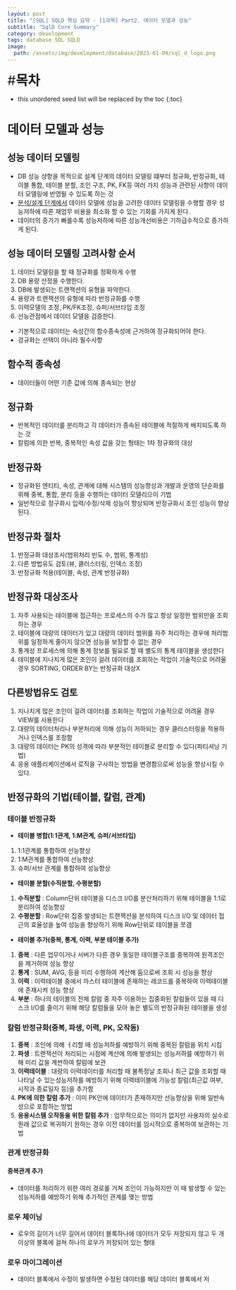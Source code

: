 ```yaml
---
layout: post
title: "[SQL] SQLD 핵심 요약 - [1과목] Part2. 데이터 모델과 성능"
subtitle: "SqlD Core Summary"
category: development
tags: database SQL SQLD
image:
  path: /assets/img/development/database/2023-01-09/sql_d_logo.png
---
```


<span style="font-size:30px;">\#**목차**</span>
* this unordered seed list will be replaced by the toc
{:toc}

# 데이터 모델과 성능

## 성능 데이터 모델링
- DB 성능 샹항을 목적으로 설계 단계의 데이터 모델링 떄부터 정규화, 반정규화, 테이블 통합, 테이블 분할, 조인 구조, PK, FK등 여러 가지 성능과 관련된 사항이 데이터 모델링에 반영될 수 있도록 하는 것
- <u>분석/설계 단계에서</u> 데이터 모델에 성능을 고려한 데이터 모델링을 수행할 경우 성능저하에 따른 재업무 비용을 최소화 할 수 있는 기회를 가지게 된다.
- 데이터의 증가가 빠를수록 성능저하에 따른 성능개선비용은 기하급수적으로 증가하게 된다.

## 성능 데이터 모델링 고려사항 순서
1. 데이터 모델링을 할 때 정규화를 정확하게 수행
2. DB 용량 산정을 수행한다.
3. DB에 발생되는 트랜잭션의 유형을 파악한다.
4. 용량과 트랜잭션의 유형에 따라 반정규화를 수행
5. 이력모델의 조정, PK/FK조정, 슈퍼/서브타입 조정
6. 선능관점에서 데이터 모델을 검증한다.

- 기본적으로 데이터는 속성간의 함수종속성에 근거하여 정규화되어야 한다.
- 겅규화는 선택이 아니라 필수사항

## 함수적 종속성
- 데이터들이 어떤 기준 값에 의해 종속되는 현상

## 정규화
- 반복적인 데이터를 분리하고 각 데이터가 종속된 테이블에 적절하게 배치되도록 하는 것
- 칼럼에 의한 반복, 중복적인 속성 값을 갖는 형태는 1차 정규화의 대상

## 반정규화
- 정규화된 엔티티, 속성, 관계에 대해 시스템의 성능향상과 개발과 운영의 단순화를 위해 중복, 통합, 분리 등을 수행하는 데이터 모델리으이 기법
- 일반적으로 정구화시 입력/수정/삭제 성능이 향상되며 반정규화시 조인 성능이 향상된다.

## 반정규화 절차
1. 반정규화 대상조사(범위처리 빈도 수, 범위, 통계성)
2. 다른 방법유도 검토(뷰, 클러스터링, 인덱스 조정)
3. 반정규화 적용(테이블, 속성, 관계 반정규화)

## 반정규화 대상조사
1. 자주 사용되는 테이블에 접근하는 프로세스의 수가 많고 항상 일정한 범위만을 조회하는 경우
2. 테이블에 대량의 데이터가 있고 대량의 데이터 범위를 자주 처리하는 경우에 처리범위를 일정하게 줄이지 않으면 성능을 보장할 수 없는 경우
3. 통계성 프로세스에 의해 통계 정보를 필요로 할 때 별도의 통계 테이블을 생성한다
4. 테이블에 지나치게 많은 조인이 걸려 데이터를 조회하는 작업이 기술적으로 어려울 경우 SORTING, ORDER BY는 반정규화 대상X

## 다른방법유도 검토
1. 지나치게 많은 조인이 걸려 데이터를 조회하는 작업이 기술적으로 어려울 경우 VIEW를 사용한다
2. 대량의 데이터처리나 부분처리에 의해 성능이 저하되는 경우 클러스터링을 적용하거나 인덱스를 조정함
3. 대량의 데이터는 PK의 성격에 따라 부분적인 테이블로 분리할 수 있다(파티셔닝 기법)
4. 응용 애플리케이션에서 로직을 구사하는 방법을 변경함으로써 성능을 향상시킬 수 있다.

## 반정규화의 기법(테이블, 칼럼, 관계)

### 테이블 반정규화
- **테이블 병합(1:1관계, 1:M관계, 슈퍼/서브타입)**
1. 1:1관계를 통합하여 선능향상
2. 1:M관계를 통합하여 선능향상
3. 슈퍼/서브 관계를 통합하여 성능향상

- **테이블 분할(수직분할, 수평분할)**
1. **수직분할** : Column단위 테이블을 디스크 I/O를 분산처리하기 위해 테이블을 1:1로 분리하여 성능향상
2. **수평분할** : Row단위 집중 발생되는 트랜잭션을 분석하여 디스크 I/O 및 데이터 접근의 효율성을 높여 성능을 향상하기 위해 Row단위로 테이블을 쪼갬

- **테이블 추가(중복, 통계, 이력, 부분 테이블 추가)**
1. **중복** : 다른 업무이거나 서버가 다른 경우 동일한 테이블구조를 중복하여 원격조인을 제거하여 성능 향상
2. **통계** : SUM, AVG, 등을 미리 수행하여 계산해 둠으로써 조회 시 성능을 향상
3. **이력** : 이력테이블 중에서 마스터 테이블에 존재하는 레코드를 중복하여 이력테이블에 존재시켜 성능 향상
4. **부분** : 하나의 테이블의 전체 칼럼 중 자주 이용하는 집중화된 칼럼들이 있을 때 디스크 I/O를 줄이기 위해 해당 칼럼들을 모아 놓은 별도의 반정규화된 테이블을 생성

### 칼럼 반정규화(중복, 파생, 이력, PK, 오작동)
1. **중복** : 조인에 의해 ㅓ리할 때 성능저하를 예방하기 위해 중복된 칼럼을 위치 시킴
2. **파생** : 트랜잭션이 처리되는 시점에 계산에 의해 발생되는 성능저하를 예방하기 위해 미리 값을 계싼하여 칼럼에 보관
3. **이력테이블** : 대량의 이력데이터를 처리할 때 불특정날 조회나 최근 값을 조회할 때 나타날 수 있는성능저하를 예방하기 위해 이력테이블에 가능성 칼럼(최근값 여부, 시작과 종료일자 등)을 추가함
4. **PK에 의한 칼럼 추가** : 이미 PK안에 데이터가 존재하지만 선능향상을 위해 일반속성으로 포함하는 방법
5. **응용시스템 오작동을 위한 칼럼 추가** : 업무적으로는 의미가 없지만 사용자의 실수로 원래 값으로 복귀하기 원하는 경우 이전 데이터를 임시적으로 중복하여 보관하는 기법

### 관계 반정규화

#### 중복관계 추가
- 데이터를 처리하기 위한 여러 경로를 거쳐 조인이 가능하지만 이 때 발생할 수 있는 성능저하를 예방하기 위해 추가적인 관계를 맺는 방법

### 로우 체이닝
- 로우의 길이가 너무 길어서 데이터 블록하나에 데이터가 모두 저장되지 않고 두 개 이상의 블록에 걸쳐 하나의 로우가 저장되어 있는 형태

### 로우 마이그레이션
- 데이터 블록에서 수정이 발생하면 수정된 데이터를 해당 데이터 블록에서 저
